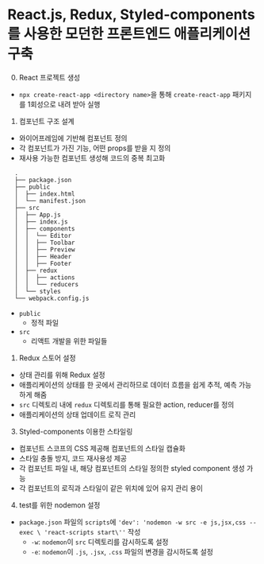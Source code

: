 # React.js, Redux, Styled-components를 사용한 모던한 프론트엔드 애플리케이션 구축

0. React 프로젝트 생성

- `npx create-react-app <directory name>`을 통해 `create-react-app` 패키지를 1회성으로 내려 받아 실행

1. 컴포넌트 구조 설계

- 와이어프레임에 기반해 컴포넌트 정의
- 각 컴포넌트가 가진 기능, 어떤 props를 받을 지 정의
- 재사용 가능한 컴포넌트 생성해 코드의 중복 최고화

```
  .
  ├── package.json
  ├── public
  │  ├── index.html
  │  └── manifest.json
  ├── src
  │  ├── App.js
  │  ├── index.js
  │  ├── components
  │  │  └── Editor
  │  │  ├── Toolbar
  │  │  ├── Preview
  │  │  ├── Header
  │  │  ├── Footer
  │  ├── redux
  │  │  ├── actions
  │  │  └── reducers
  │  └── styles
  └── webpack.config.js
```

- `public`
  - 정적 파일
- `src`
  - 리액트 개발을 위한 파일들

1. Redux 스토어 설정

- 상태 관리를 위해 Redux 설정
- 애플리케이션의 상태를 한 곳에서 관리하므로 데이터 흐름을 쉽게 추적, 예측 가능하게 해줌
- `src` 디렉토리 내에 `redux` 디렉토리를 통해 필요한 action, reducer를 정의
- 애플리케이션의 상태 업데이트 로직 관리

3. Styled-components 이용한 스타일링

- 컴포넌트 스코프의 CSS 제공해 컴포넌트의 스타일 캡슐화
- 스타일 충돌 방지, 코드 재사용성 제공
- 각 컴포넌트 파일 내, 해당 컴포넌트의 스타일 정의한 styled component 생성 가능
- 각 컴포넌트의 로직과 스타일이 같은 위치에 있어 유지 관리 용이

4. test를 위한 nodemon 설정

- `package.json` 파일의 `scripts`에 `'dev': 'nodemon -w src -e js,jsx,css --exec \ 'react-scripts start\''` 작성
  - `-w`: `nodemon`이 `src` 디렉토리를 감시하도록 설정
  - `-e`: `nodemon`이 `.js`, `.jsx`, `.css` 파일의 변경을 감시하도록 설정
